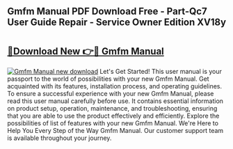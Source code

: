 ## Gmfm Manual PDF Download Free - Part-Qc7 User Guide Repair - Service Owner Edition XV18y

# <h2><a href="http://bc36839.oget.top/?id=Gmfm+Manual">🔗Download New 👉🔴 Gmfm Manual</a></h2>

[![Gmfm Manual new download](https://i.imgur.com/5g1atiW.png)](http://bc36839.oget.top/?id=Gmfm+Manual)
Let's Get Started! This user manual is your passport to the world of possibilities with your new Gmfm Manual. Get acquainted with its features, installation process, and operating guidelines. To ensure a successful experience with your new Gmfm Manual, please read this user manual carefully before use. It contains essential information on product setup, operation, maintenance, and troubleshooting, ensuring that you are able to use the product effectively and efficiently. Explore the possibilities of list of features with your new Gmfm Manual. We're Here to Help You Every Step of the Way Gmfm Manual. Our customer support team is available throughout your journey.

